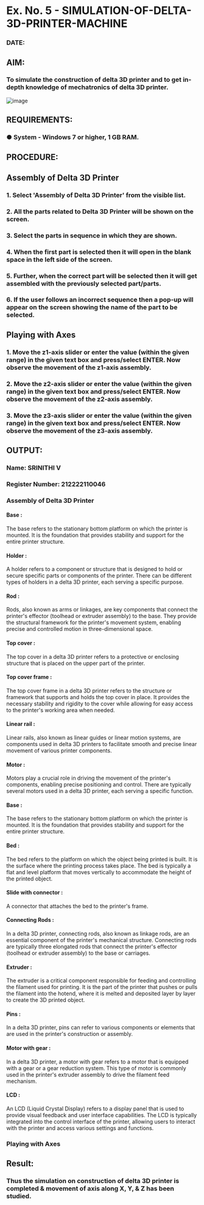 # Ex. No. 5 - SIMULATION-OF-DELTA-3D-PRINTER-MACHINE

### DATE: 
## AIM:
### To simulate the construction of delta 3D printer and to get in-depth knowledge of mechatronics of delta 3D printer.

![image](https://github.com/Sellakumar1987/Ex.-No.-5---SIMULATION-OF-DELTA-3D-PRINTER-MACHINE/assets/113594316/c784471e-098f-456d-9c1b-e9f0ce56cc9b)

## REQUIREMENTS:
### ●	System - Windows 7 or higher, 1 GB RAM.

## PROCEDURE:

## Assembly of Delta 3D Printer
### 1.	Select 'Assembly of Delta 3D Printer' from the visible list.
### 2.	All the parts related to Delta 3D Printer will be shown on the screen.
### 3.	Select the parts in sequence in which they are shown.
### 4.	When the first part is selected then it will open in the blank space in the left side of the screen.
### 5.	Further, when the correct part will be selected then it will get assembled with the previously selected part/parts.
### 6.	If the user follows an incorrect sequence then a pop-up will appear on the screen showing the name of the part to be selected.

## Playing with Axes
### 1.	Move the z1-axis slider or enter the value (within the given range) in the given text box and press/select ENTER. Now observe the movement of the z1-axis assembly.
### 2.	Move the z2-axis slider or enter the value (within the given range) in the given text box and press/select ENTER. Now observe the movement of the z2-axis assembly.
### 3.	Move the z3-axis slider or enter the value (within the given range) in the given text box and press/select ENTER. Now observe the movement of the z3-axis assembly.

## OUTPUT:

### Name: SRINITHI V
### Register Number: 212222110046

### Assembly of Delta 3D Printer

#### Base : 
The base refers to the stationary bottom platform on which the printer is mounted. It is the foundation that provides stability and support for the entire printer structure.

#### Holder : 
A holder refers to a component or structure that is designed to hold or secure specific parts or components of the printer. There can be different types of holders in a delta 3D printer, each serving a specific purpose.

#### Rod : 
Rods, also known as arms or linkages, are key components that connect the printer's effector (toolhead or extruder assembly) to the base. They provide the structural framework for the printer's movement system, enabling precise and controlled motion in three-dimensional space.

#### Top cover : 
The top cover in a delta 3D printer refers to a protective or enclosing structure that is placed on the upper part of the printer.

#### Top cover frame : 
The top cover frame in a delta 3D printer refers to the structure or framework that supports and holds the top cover in place. It provides the necessary stability and rigidity to the cover while allowing for easy access to the printer's working area when needed.

#### Linear rail : 
Linear rails, also known as linear guides or linear motion systems, are components used in delta 3D printers to facilitate smooth and precise linear movement of various printer components.

#### Motor : 
Motors play a crucial role in driving the movement of the printer's components, enabling precise positioning and control. There are typically several motors used in a delta 3D printer, each serving a specific function.

#### Base : 
The base refers to the stationary bottom platform on which the printer is mounted. It is the foundation that provides stability and support for the entire printer structure.

#### Bed : 
The bed refers to the platform on which the object being printed is built. It is the surface where the printing process takes place. The bed is typically a flat and level platform that moves vertically to accommodate the height of the printed object.

#### Slide with connector : 
A connector that attaches the bed to the printer's frame.

#### Connecting Rods : 
In a delta 3D printer, connecting rods, also known as linkage rods, are an essential component of the printer's mechanical structure. Connecting rods are typically three elongated rods that connect the printer's effector (toolhead or extruder assembly) to the base or carriages.

#### Extruder : 
The extruder is a critical component responsible for feeding and controlling the filament used for printing. It is the part of the printer that pushes or pulls the filament into the hotend, where it is melted and deposited layer by layer to create the 3D printed object.

#### Pins : 
In a delta 3D printer, pins can refer to various components or elements that are used in the printer's construction or assembly.

#### Motor with gear : 
In a delta 3D printer, a motor with gear refers to a motor that is equipped with a gear or a gear reduction system. This type of motor is commonly used in the printer's extruder assembly to drive the filament feed mechanism.

#### LCD : 
An LCD (Liquid Crystal Display) refers to a display panel that is used to provide visual feedback and user interface capabilities. The LCD is typically integrated into the control interface of the printer, allowing users to interact with the printer and access various settings and functions.

### Playing with Axes

## Result: 
### Thus the simulation on construction of delta 3D printer is completed & movement of axis along X, Y, & Z has been studied.
